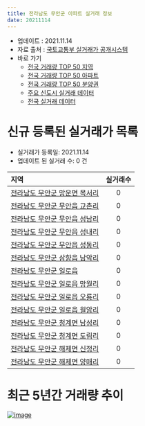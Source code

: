 ```yaml
---
title: 전라남도 무안군 아파트 실거래 정보
date: 20211114
---
```


* 업데이트 : 2021.11.14
* 자료 출처 : [국토교통부 실거래가 공개시스템](http://rt.molit.go.kr)
* 바로 가기
    * [전국 거래량 TOP 50 지역](https://apt-info.github.io/apt-trade-info/tr)
    * [전국 거래량 TOP 50 아파트](https://apt-info.github.io/apt-trade-info/ta)
    * [전국 거래량 TOP 50 분양권](https://apt-info.github.io/apt-trade-info/tb)
    * [주요 신도시 실거래 데이터](https://apt-info.github.io/apt-trade-info/newtown)
    * [전국 실거래 데이터](https://apt-info.github.io/apt-trade-info/all)



<script async src="https://pagead2.googlesyndication.com/pagead/js/adsbygoogle.js"></script>
<!-- 기본광고 -->
<ins class="adsbygoogle"
     style="display:block"
     data-ad-client="ca-pub-1142216861245946"
     data-ad-slot="4805727019"
     data-ad-format="auto"
     data-full-width-responsive="true"></ins>
<script>
     (adsbygoogle = window.adsbygoogle || []).push({});
</script>


# 신규 등록된 실거래가 목록

* 실거래가 등록일: 2021.11.14
* 업데이트 된 실거래 수: 0 건


|지역|실거래수|
|:---|:---:|
|[전라남도 무안군 망운면 목서리](https://apt-info.github.io/apt-trade-info/r2168)|0|
|[전라남도 무안군 무안읍 교촌리](https://apt-info.github.io/apt-trade-info/r2164)|0|
|[전라남도 무안군 무안읍 성남리](https://apt-info.github.io/apt-trade-info/r2163)|0|
|[전라남도 무안군 무안읍 성내리](https://apt-info.github.io/apt-trade-info/r3564)|0|
|[전라남도 무안군 무안읍 성동리](https://apt-info.github.io/apt-trade-info/r3401)|0|
|[전라남도 무안군 삼향읍 남악리](https://apt-info.github.io/apt-trade-info/r3038)|0|
|[전라남도 무안군 일로읍](https://apt-info.github.io/apt-trade-info/r3703)|0|
|[전라남도 무안군 일로읍 망월리](https://apt-info.github.io/apt-trade-info/r3618)|0|
|[전라남도 무안군 일로읍 오룡리](https://apt-info.github.io/apt-trade-info/r3704)|0|
|[전라남도 무안군 일로읍 월암리](https://apt-info.github.io/apt-trade-info/r2166)|0|
|[전라남도 무안군 청계면 남성리](https://apt-info.github.io/apt-trade-info/r2165)|0|
|[전라남도 무안군 청계면 도림리](https://apt-info.github.io/apt-trade-info/r2167)|0|
|[전라남도 무안군 해제면 신정리](https://apt-info.github.io/apt-trade-info/r3737)|0|
|[전라남도 무안군 해제면 양매리](https://apt-info.github.io/apt-trade-info/r2169)|0|



<script async src="https://pagead2.googlesyndication.com/pagead/js/adsbygoogle.js"></script>
<!-- 기본광고 -->
<ins class="adsbygoogle"
     style="display:block"
     data-ad-client="ca-pub-1142216861245946"
     data-ad-slot="4805727019"
     data-ad-format="auto"
     data-full-width-responsive="true"></ins>
<script>
     (adsbygoogle = window.adsbygoogle || []).push({});
</script>


# 최근 5년간 거래량 추이


<div style="width:100%;">
    <canvas id="deal_progress" height="200"></canvas>
</div>

<script>
new Chart(document.getElementById("deal_progress"), {
    type: 'line',
    data: {
        labels: ['16.01','16.02','16.03','16.04','16.05','16.06','16.07','16.08','16.09','16.10','16.11','16.12','17.01','17.02','17.03','17.04','17.05','17.06','17.07','17.08','17.09','17.10','17.11','17.12','18.01','18.02','18.03','18.04','18.05','18.06','18.07','18.08','18.09','18.10','18.11','18.12','19.01','19.02','19.03','19.04','19.05','19.06','19.07','19.08','19.09','19.10','19.11','19.12','20.01','20.02','20.03','20.04','20.05','20.06','20.07','20.08','20.09','20.10','20.11','20.12','21.01','21.02','21.03','21.04','21.05','21.06','21.07','21.08','21.09','21.10','21.11'],
        datasets: [{
            label: '매매/분양권',
            data: [55,59,66,79,46,47,57,68,69,113,79,70,49,79,75,53,70,73,95,60,73,48,65,59,41,35,49,44,34,37,29,33,40,50,69,36,185,91,65,44,31,56,41,37,56,70,82,60,82,154,149,115,201,308,209,213,131,153,145,258,106,99,143,103,122,123,133,134,187,166,20],
            borderColor: "rgba(66, 133, 243, 1)",
            backgroundColor: "rgba(66, 133, 243, 0.05)",
            borderWidth: 1,
            pointRadius: 0,
            fill: false,
            lineTension: 0
        },{
            label: '전/월세',
            data: [41,45,43,37,127,31,40,27,29,48,32,37,40,47,55,26,39,53,92,55,82,45,97,45,55,54,49,29,47,49,46,31,40,45,46,230,62,56,49,31,78,230,44,36,60,65,53,54,56,41,44,42,34,44,42,60,52,66,67,127,99,116,81,80,99,241,112,101,114,96,18],
            borderColor: "rgba(255, 90, 0, 1)",
            backgroundColor: "rgba(255, 90, 0, 0.05)",
            borderWidth: 1,
            pointRadius: 0,
            fill: false,
            lineTension: 0
        },{
            label: '합계',
            data: [96,104,109,116,173,78,97,95,98,161,111,107,89,126,130,79,109,126,187,115,155,93,162,104,96,89,98,73,81,86,75,64,80,95,115,266,247,147,114,75,109,286,85,73,116,135,135,114,138,195,193,157,235,352,251,273,183,219,212,385,205,215,224,183,221,364,245,235,301,262,38],
            borderColor: "rgba(0, 0, 0, 1)",
            backgroundColor: "rgba(0, 0, 0, 0.03)",
            borderWidth: 0.1,
            pointRadius: 0,
            fill: true,
            lineTension: 0
        }
        ]
    },
    options: {
        responsive: true,
        title: {
            display: false
        },
        tooltips: {
            mode: 'index',
            intersect: false
        },
        hover: {
            mode: 'nearest',
            intersect: true
        },
        scales: {
            xAxes: [{
                display: true,
                scaleLabel: {
                    display: true,
                    labelString: '년/월'
                }
            }],
            yAxes: [{
                display: true,
                ticks: {
                    suggestedMin: 0,
                },
                scaleLabel: {
                    display: true,
                    labelString: '실거래 수'
                }
            }]
        }
    }
});

</script>


[![image](https://apt-info.github.io/images/2020-01-03-apt-trade-info/1024x500.png)](https://play.google.com/store/apps/details?id=com.aptinfo.apttradeinfo)

